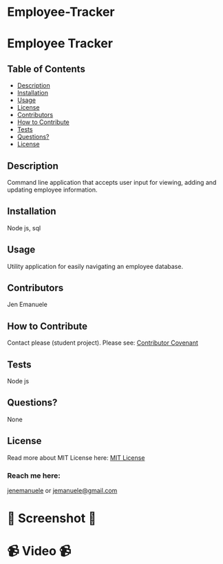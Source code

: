 # Employee-Tracker
# Employee Tracker
  ## Table of Contents
  * [Description](#description)
  * [Installation](#installation)
  * [Usage](#usage)
  * [License](#license)
  * [Contributors](#contributors)
  * [How to Contribute](#how-to-contribute)
  * [Tests](#tests)
  * [Questions?](#questions)
  * [License](#license)
  ## Description
  Command line application that accepts user input for viewing, adding and updating employee information.
  ## Installation
  Node js, sql
  ## Usage
  Utility application for easily navigating an employee database.
  ## Contributors
  Jen Emanuele
  ## How to Contribute
  Contact please (student project).
  Please see: [Contributor Covenant](https://www.contributor-covenant.org/)
  ## Tests
  Node js
  ## Questions?
  None
  ## License
  Read more about MIT License here:
  [MIT License](https://opensource.org/licenses/MIT)
  ### Reach me here:
  [jenemanuele](https://github.com/jenemanuele) 
  or jemanuele@gmail.com
  #  💜 Screenshot 💜 
  
  # 📹 Video 📹
  
  
